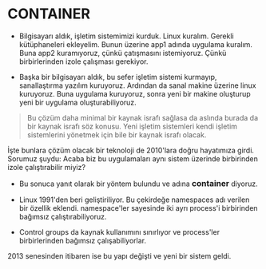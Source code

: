 <h1> CONTAINER </h1>

- Bilgisayarı aldık, işletim sistemimizi kurduk. Linux kuralım. Gerekli kütüphaneleri ekleyelim. Bunun üzerine app1 adında uygulama kuralım. Buna app2 kuramıyoruz, çünkü çatışmasını istemiyoruz. Çünkü birbirlerinden izole çalışması gerekiyor.

- Başka bir bilgisayarı aldık, bu sefer işletim sistemi kurmayıp, sanallaştırma yazılım kuruyoruz. Ardından da sanal makine üzerine linux kuruyoruz. Buna uygulama kuruyoruz, sonra yeni bir makine oluşturup yeni bir uygulama oluşturabiliyoruz.

> Bu çözüm daha minimal bir kaynak israfı sağlasa da aslında burada da bir kaynak israfı söz konusu. Yeni işletim sistemleri kendi işletim sistemlerini yönetmek için bile bir kaynak israfı olacak.

İşte bunlara çözüm olacak bir teknoloji de 2010'lara doğru hayatımıza girdi. Sorumuz şuydu: Acaba biz bu uygulamaları aynı sistem üzerinde birbirinden izole çalıştırabilir miyiz?

- Bu sonuca yanıt olarak bir yöntem bulundu ve adına <font size="3">**container**</font> diyoruz.

- Linux 1991'den beri geliştiriliyor. Bu çekirdeğe namespaces adı verilen bir özellik eklendi. namespace'ler sayesinde iki ayrı process'i birbirinden bağımsız çalıştırabiliyoruz.

- Control groups da kaynak kullanımını sınırlıyor ve process'ler birbirlerinden bağımsız çalışabiliyorlar.

2013 senesinden itibaren ise bu yapı değişti ve yeni bir sistem geldi.
